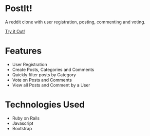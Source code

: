 # PostIt!

A reddit clone with user registration, posting, commenting and voting.

[Try it Out!](https://ls-postit-rh.herokuapp.com/)

# Features

* User Registration
* Create Posts, Categories and Comments
* Quickly filter posts by Category
* Vote on Posts and Comments
* View all Posts and Comment by a User

# Technologies Used

* Ruby on Rails
* Javascript
* Bootstrap